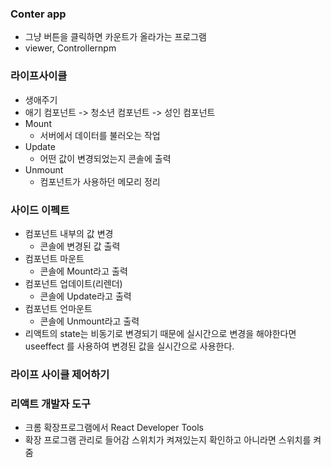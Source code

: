 ### Conter app
- 그냥 버튼을 클릭하면 카운트가 올라가는 프로그램
- viewer, Controllernpm

### 라이프사이클
- 생애주기
- 애기 컴포넌트 -> 청소년 컴포넌트 -> 성인 컴포넌트
- Mount
  - 서버에서 데이터를 불러오는 작업
- Update
  - 어떤 값이 변경되었는지 콘솔에 출력
- Unmount
  - 컴포넌트가 사용하던 메모리 정리

### 사이드 이펙트
- 컴포넌트 내부의 값 변경
  - 콘솔에 변경된 값 출력
- 컴포넌트 마운트
  - 콘솔에 Mount라고 출력
- 컴포넌트 업데이트(리렌더)
  - 콘솔에 Update라고 출력
- 컴포넌트 언마운트
  - 콘솔에 Unmount라고 출력
- 리액트의 state는 비동기로 변경되기 때문에 실시간으로 변경을 해야한다면 useeffect 를 사용하여 변경된 값을 실시간으로 사용한다.

### 라이프 사이클 제어하기

### 리액트 개발자 도구
- 크롬 확장프로그램에서 React Developer Tools
- 확장 프로그램 관리로 들어감 스위치가 켜져있는지 확인하고 아니라면 스위치를 켜줌